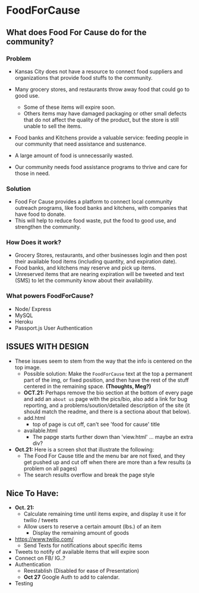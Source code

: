# FoodForCause

## What does Food For Cause do for the community?

### Problem
* Kansas City does not have a resource to connect food suppliers and organizations that provide food stuffs to the community.

* Many grocery stores, and restaurants throw away food that could go to good use.
    * Some of these items will expire soon.
    * Others items may have damaged packaging or other small defects that do not affect the quality of the product, but the store is still unable to sell the items.
* Food banks and Kitchens provide a valuable service: feeding people in our community that need assistance and sustenance.
* A large amount of food is unnecessarily wasted.
* Our community needs food assistance programs to thrive and care for those in need.

### Solution
* Food For Cause provides a platform to connect local community outreach programs, like food banks and kitchens, with companies that have food to donate.
* This will help to reduce food waste, put the food to good use, and strengthen the community.

### How Does it work?
* Grocery Stores, restaurants, and other businesses login and then post their available food items (including quantity, and expiration date).
* Food banks, and kitchens may reserve and pick up items.
* Unreserved items that are nearing expiration will be tweeted and text (SMS) to let the community know about their availability.

### What powers FoodForCause?
* Node/ Express
* MySQL
* Heroku
* Passport.js User Authentication



## __ISSUES WITH DESIGN__
* These issues seem to stem from the way that the info is centered on the top image.
    * Possible solution: Make the  `FoodForCause` text at the top a permanent part of the img, or fixed position, and then have the rest of the stuff centered in the remaining space. __(Thoughts, Meg?)__
    * __OCT.21:__ Perhaps remove the bio section at the bottom of every page and add an `about us` page with the pics/bio, also add a link for bug reporting, and a problems/soution/detailed description of the site (it should match the readme, and there is a sectiona about that below).
    * add.html
        * top of page is cut off, can't see 'food for cause' title
    * available.html
        * The papge starts further down than 'view.html' ... maybe an extra div?
* __Oct.21:__ Here is a screen shot that illustrate the following:
    * The Food For Cause title and the menu bar are not fixed, and they get pushed up and cut off when there are more than a few results (a problem on all pages)
    * The search results overflow and break the page style

## Nice To Have:
* __Oct. 21:__
    * Calculate remaining time until items expire, and display it use it for twilio / tweets
    * Allow users to reserve a certain amount (lbs.) of an item
        * Display the remaining amount of goods
* https://www.twilio.com/
    * Send Texts for notifications about specific items
* Tweets to notify of available items that will expire soon
* Connect on FB/ IG..?
* Authentication
    * Reestablish (Disabled for ease of Presentation)
    * __Oct 27__ Google Auth to add to calendar.
* Testing